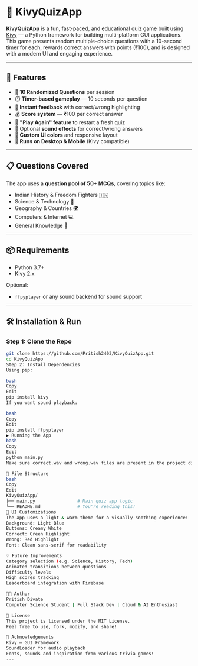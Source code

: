 # 🧠 KivyQuizApp

**KivyQuizApp** is a fun, fast-paced, and educational quiz game built using [Kivy](https://kivy.org/) — a Python framework for building multi-platform GUI applications.  
This game presents random multiple-choice questions with a 10-second timer for each, rewards correct answers with points (₹100), and is designed with a modern UI and engaging experience.

---

## 🚀 Features

- 🎯 **10 Randomized Questions** per session  
- ⏱️ **Timer-based gameplay** — 10 seconds per question  
- 🎉 **Instant feedback** with correct/wrong highlighting  
- 💰 **Score system** — ₹100 per correct answer  
- 🔁 **"Play Again" feature** to restart a fresh quiz  
- 🎵 Optional **sound effects** for correct/wrong answers  
- 🌈 **Custom UI colors** and responsive layout  
- 📱 **Runs on Desktop & Mobile** (Kivy compatible)

---

## 📋 Questions Covered

The app uses a **question pool of 50+ MCQs**, covering topics like:

- Indian History & Freedom Fighters 🇮🇳  
- Science & Technology 🔬  
- Geography & Countries 🌍  
- Computers & Internet 💻  
- General Knowledge 🧠  

---

## 📦 Requirements

- Python 3.7+
- Kivy 2.x

Optional:
- `ffpyplayer` or any sound backend for sound support

---

## 🛠 Installation & Run

### Step 1: Clone the Repo

```bash
git clone https://github.com/Pritish2403/KivyQuizApp.git
cd KivyQuizApp
Step 2: Install Dependencies
Using pip:

bash
Copy
Edit
pip install kivy
If you want sound playback:

bash
Copy
Edit
pip install ffpyplayer
▶️ Running the App
bash
Copy
Edit
python main.py
Make sure correct.wav and wrong.wav files are present in the project directory for sound to work.

📁 File Structure
bash
Copy
Edit
KivyQuizApp/
├── main.py                # Main quiz app logic
└── README.md              # You're reading this!
🎨 UI Customizations
The app uses a light & warm theme for a visually soothing experience:
Background: Light Blue
Buttons: Creamy White
Correct: Green Highlight
Wrong: Red Highlight
Font: Clean sans-serif for readability

💡 Future Improvements
Category selection (e.g. Science, History, Tech)
Animated transitions between questions
Difficulty levels
High scores tracking
Leaderboard integration with Firebase

👨‍💻 Author
Pritish Divate
Computer Science Student | Full Stack Dev | Cloud & AI Enthusiast

🪪 License
This project is licensed under the MIT License.
Feel free to use, fork, modify, and share!

🙌 Acknowledgements
Kivy — GUI Framework
SoundLoader for audio playback
Fonts, sounds and inspiration from various trivia games!
---
